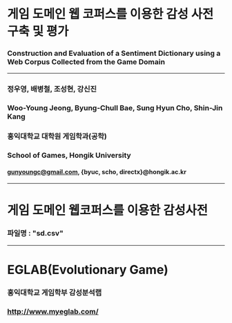 # 게임 도메인 웹 코퍼스를 이용한 감성 사전 구축 및 평가
### Construction and Evaluation of a Sentiment Dictionary using a Web Corpus Collected from the Game Domain
***
### 정우영, 배병철, 조성현, 강신진
### Woo-Young Jeong, Byung-Chull Bae, Sung Hyun Cho, Shin-Jin Kang

### 홍익대학교 대학원 게임학과(공학)
### School of Games, Hongik University
#### gunyoungc@gmail.com, {byuc, scho, directx}@hongik.ac.kr

***
# 게임 도메인 웹코퍼스를 이용한 감성사전 
### 파일명 : "sd.csv"

***
# EGLAB(Evolutionary Game)
### 홍익대학교 게임학부 감성분석랩
### http://www.myeglab.com/
